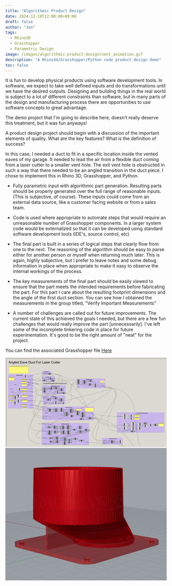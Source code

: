 ```yaml
---
title: "Algorithmic Product Design"
date: 2024-12-10T12:00:00+09:00
draft: false
author: "Jon"
tags:
  - Rhino3D
  - Grasshopper
  - Parametric Design
image: /images/algorithmic-product-design/vent_animation.gif
description: "A Rhino3d/Grasshopper/Python code product design demo"
toc: false
---
```


It is fun to develop physical products using software development tools. In software, we expect to take well defined inputs and do transformations until we have the desired outputs. Designing and building things in the real world is subject to a lot of different constraints than software, but in many parts of the design and manufacturing process there are opportunities to use software concepts to great advantage.


The demo project that I'm going to describe here, doesn't really deserve this treatment, but it was fun anyways! 


A product design project should begin with a discussion of the important elements of quality. What are the key features? What is the definition of success?

<!--
<img src="/images/algorithmic-product-design/vent_animation.gif" />
-->

In this case, I needed a duct to fit in a specific location inside the vented eaves of my garage. It needed to lead the air from a flexible duct coming from a laser cutter to a smaller vent hole. The exit vent hole is obstructed in such a way that there needed to be an angled transition in the duct piece. I chose to implement this in Rhino 3D, Grasshopper, and Python.

* Fully parametric input with algorithmic part generation. Resulting parts should be properly generated over the full range of reasonable inputs. (This is subjective, of course). These inputs could come from an external data source, like a customer facing website or from a sales team.

* Code is used where appropriate to automate steps that would require an unreasonable number of Grasshopper components. In a larger system code would be externalized so that it can be developed using standard software development tools (IDE's, source control, etc)

* The final part is built in a series of logical steps that clearly flow from one to the next. The reasoning of the algorithm should be easy to parse either for another person or myself when returning much later. This is again, highly subjective, but I prefer to leave notes and some debug information in place when appropriate to make it easy to observe the internal workings of the process.

* The key measurements of the final part should be easily viewed to ensure that the part meets the intended requirements before fabricating the part. For this part I care about the resulting footprint dimensions and the angle of the first duct section. You can see how I obtained the measurements in the group titled, "Verify Important Measurements"

* A number of challenges are called out for future improvements. The current state of this achieved the goals I needed, but there are a few fun challenges that would really improve the part [unnecessarily]. I've left some of the incomplete tinkering code in place for future experimentation. It's good to be the right amount of "neat" for the project.


You can find the associated Grasshopper file [Here](https://github.com/jongarrison/241209_Laser_Cutter_Vent)

<img src="https://github.com/jongarrison/241209_Laser_Cutter_Vent/raw/main/vent_gh_view.png" />

<img src="https://github.com/jongarrison/241209_Laser_Cutter_Vent/raw/main/vent_rhino_view.png" />
